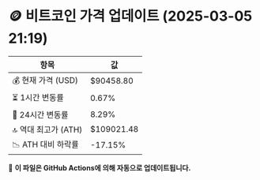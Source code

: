 # 🪙 비트코인 가격 업데이트 (2025-03-05 21:19)

| 항목                | 값 |
|--------------------|----------------|
| 💰 현재 가격 (USD) | $90458.80 |
| ⏳ 1시간 변동률    | 0.67% |
| 📆 24시간 변동률   | 8.29% |
| 🔝 역대 최고가 (ATH) | $109021.48 |
| 📉 ATH 대비 하락률 | -17.15% |

🔄 **이 파일은 GitHub Actions에 의해 자동으로 업데이트됩니다.**

